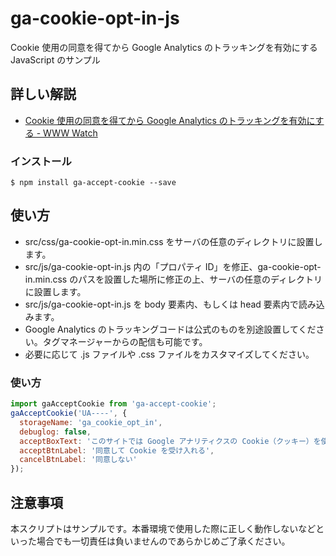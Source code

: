 # ga-cookie-opt-in-js

Cookie 使用の同意を得てから Google Analytics のトラッキングを有効にする JavaScript のサンプル

## 詳しい解説

- [Cookie 使用の同意を得てから Google Analytics のトラッキングを有効にする - WWW Watch](https://hyper-text.org/archives/2018/05/google_analytics_cookie_opt_in.shtml)

### インストール

```
$ npm install ga-accept-cookie --save
```

## 使い方

- src/css/ga-cookie-opt-in.min.css をサーバの任意のディレクトリに設置します。
- src/js/ga-cookie-opt-in.js 内の「プロパティ ID」を修正、ga-cookie-opt-in.min.css のパスを設置した場所に修正の上、サーバの任意のディレクトリに設置します。
- src/js/ga-cookie-opt-in.js を body 要素内、もしくは head 要素内で読み込みます。
- Google Analytics のトラッキングコードは公式のものを別途設置してください。タグマネージャーからの配信も可能です。
- 必要に応じて .js ファイルや .css ファイルをカスタマイズしてください。

### 使い方

```js
import gaAcceptCookie from 'ga-accept-cookie';
gaAcceptCookie('UA----', {
  storageName: 'ga_cookie_opt_in',
  debuglog: false,
  acceptBoxText: 'このサイトでは Google アナリティクスの Cookie（クッキー）を使用して、ユーザーのWebサイト閲覧データを記録しています。',
  acceptBtnLabel: '同意して Cookie を受け入れる',
  cancelBtnLabel: '同意しない'
});
```


## 注意事項

本スクリプトはサンプルです。本番環境で使用した際に正しく動作しないなどといった場合でも一切責任は負いませんのであらかじめご了承ください。
